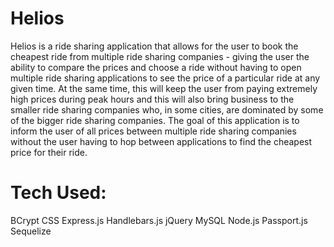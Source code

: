 # Helios

Helios is a ride sharing application that allows for the user to book the cheapest ride from multiple ride sharing companies - giving the user the ability to compare the prices and choose a ride without having to open multiple ride sharing applications to see the price of a particular ride at any given time. At the same time, this will keep the user from paying extremely high prices during peak hours and this will also bring business to the smaller ride sharing companies who, in some cities, are dominated by some of the bigger ride sharing companies. The goal of this application is to inform the user of all prices between multiple ride sharing companies without the user having to hop between applications to find the cheapest price for their ride.  

# Tech Used:
BCrypt
CSS
Express.js
Handlebars.js
jQuery
MySQL
Node.js
Passport.js
Sequelize
